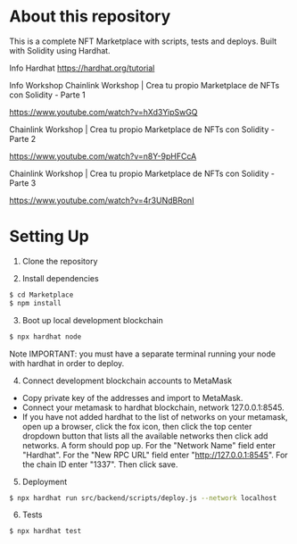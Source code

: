 # About this repository

This is a complete NFT Marketplace with scripts, tests and deploys. Built with Solidity using Hardhat.


Info Hardhat
https://hardhat.org/tutorial



Info Workshop
Chainlink Workshop | Crea tu propio Marketplace de NFTs con Solidity - Parte 1

https://www.youtube.com/watch?v=hXd3YipSwGQ

Chainlink Workshop | Crea tu propio Marketplace de NFTs con Solidity - Parte 2

https://www.youtube.com/watch?v=n8Y-9pHFCcA

Chainlink Workshop | Crea tu propio Marketplace de NFTs con Solidity - Parte 3

https://www.youtube.com/watch?v=4r3UNdBRonI



# Setting Up

1. Clone the repository

2. Install dependencies

```bash
$ cd Marketplace
$ npm install
```
3. Boot up local development blockchain

```bash
$ npx hardhat node
```

Note IMPORTANT: you must have a separate terminal running your node with hardhat in order to deploy.

4. Connect development blockchain accounts to MetaMask

- Copy private key of the addresses and import to MetaMask.
- Connect your metamask to hardhat blockchain, network 127.0.0.1:8545.
- If you have not added hardhat to the list of networks on your metamask, open up a browser, click the fox icon, then click the top center dropdown button that lists all the available networks then click add networks. A form should pop up. For the "Network Name" field enter "Hardhat". For the "New RPC URL" field enter "http://127.0.0.1:8545". For the chain ID enter "1337". Then click save.

5. Deployment
```bash
$ npx hardhat run src/backend/scripts/deploy.js --network localhost
```

6. Tests

```bash
$ npx hardhat test
```

